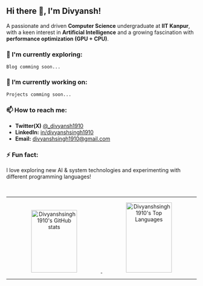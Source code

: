 ## Hi there 👋, I'm Divyansh!

A passionate and driven **Computer Science** undergraduate at **IIT Kanpur**, with a keen interest in **Artificial Intelligence** and a growing fascination with **performance optimization (GPU + CPU)**.

### 🌱  I'm currently exploring:
```
Blog comming soon...
```

### 🔭 I’m currently working on:
```
Projects comming soon...
```
<!-- 
* **[sankalak-python-compiler](https://github.com/Divyanshsingh1910/sankalak-python-compiler):** A C-type compiler for Python, running on x86 assembly.
* **[IITK-CSE-Sem5-2023](https://github.com/Divyanshsingh1910/IITK-CSE-Sem5-2023):** Course materials and resources for my 5th semester courses. -->

### 📫 How to reach me:

* **Twitter(X)** [@_divyansh1910](https://x.com/_divyansh1910)
* **LinkedIn:** [in/divyanshsingh1910](https://www.linkedin.com/in/divyanshsingh1910)
* **Email:** [divyanshsingh1910@gmail.com](mailto:divyanshsingh1910@gmail.com) 

### ⚡ Fun fact:

I love exploring new AI & system technologies and experimenting with different programming languages!


<br>

---

<p align="center">
  <a href="https://github.com/Divyanshsingh1910?tab=repositories">
    <img src="https://github-readme-stats.vercel.app/api?username=Divyanshsingh1910&show_icons=true&theme=dark&count_private=true&include_all_commits=true&hide_border=true" alt="Divyanshsingh1910's GitHub stats" width="49%" height="165" />
  </a>
  <a href="https://github.com/Divyanshsingh1910?tab=repositories&sort=stargazers">
    <img src="https://github-readme-stats.vercel.app/api/top-langs/?username=Divyanshsingh1910&layout=compact&theme=dark&langs_count=8&hide_border=true" alt="Divyanshsingh1910's Top Languages" width="49%" height="185" />
  </a>
</p>


<!-- <p align="center">
  <a href="https://github.com/Divyanshsingh1910">
    <img src="https://github-readme-streak-stats.herokuapp.com/?user=Divyanshsingh1910&theme=dark&hide_border=true" alt="Divyanshsingh1910's GitHub streak" height="150" /> 
  </a>
</p> -->

---
